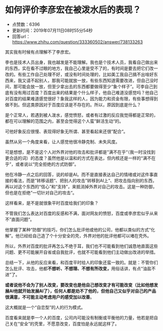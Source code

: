 # 如何评价李彦宏在被泼水后的表现？
- 点赞数：6396
- 更新时间：2019年07月11日08时55分54秒
- 回答url：https://www.zhihu.com/question/333360502/answer/738133263
<body>
 <p data-pid="HyrwRpDV">其实我有时候有点理解不了李彦宏。</p>
 <p data-pid="EVrsN_eg">李也是技术人员出身，我也越发是不能理解。我也是个技术人员，我看自己做出来的东西，实在看不过眼的地方，我自己心里是受不了的，有时间是要去把它们改一改的。有些工作自己处理不好，或没有时间处理的，比如美工我自己搞不出啥好东西来，我又请不起别人，那我可能就放一放，有些东西知道需要改进，但自己没时间，那可能会放一放，但至少拿出去的东西都要做得至少“象个样子”。可李自己到底有没有用过百度？百度出来的结果是个什么样子，他自己难道没感觉吗？他自己对百度的结果难道感觉很好？象我这样的人，因为能力和资金有限，有些事想得到做不到。但这类原因对于百度应该是不存在的。所以，原因到底是什么？</p>
 <p data-pid="65BxowOS">是个正常人，若遇到被人泼水，感觉愤怒，或者有过激的反应我觉得都是正常的，都在可以理解的范围之内，甚至会觉得这个人蛮”鲜活生动“的。</p>
 <p data-pid="8BA-Pa63">可他好象反应很慢、表现得好象无所谓、甚至看起来还很”配合“。</p>
 <p data-pid="Ar4wO1Sy">虽然从另一个角度来看，让人感觉他很冷静克制、未失风度。</p>
 <p data-pid="EaEOXZXB">可是想想，是不是这个人对外界对他的攻击和批评都是”满不在乎“（我一时没找到更合适的词）的态度？虽然他是以温和的方式在表达，但内核还是一样的“满不在乎”，或者说以“完全拒绝的方式防御”。</p>
 <p data-pid="gXS7AJH1">他在冷静一点之后的回答，说的却是AI。而不是直接表达自己的情绪或对这件事直接的看法，而是”转移话题“、把别人的攻击”转移到AI上“、把攻击指向别的东西，再以对这个东西的“信心”和“支持”，来抵消掉外界对自己的攻击。这是一种防御，但也是在拒绝”一切针对自己的攻击“。</p>
 <p data-pid="dlfTcAeI">这样看来，是不是就很象平时百度给我们的印象？</p>
 <p data-pid="Hx92scKV">不管我们怎么表达对百度的反感和不满，面对网友的愤怒，百度或李彦宏似乎从来不”直面问题“。</p>
 <p data-pid="qERwWgVZ">他掌握了某种“防御”的技巧，你们怎么批评他或他的公司，他都以类似的方式“化解”。他已经给自己造了个十分安全的壳，外界对他的批评他都可以堵在壳外。</p>
 <p data-pid="jUUMVT6q">所以，外界对百度的批评再怎么不绝于耳，我们也不可能看到他们诚恳地直面这些问题、更不可能展开自省或自我批评，也就不可能看到他们主动做出改进的举措。</p>
 <p data-pid="lERoxpD6">总结一下，从他的反应来看，和百度平时给人的印象还蛮一致的。就是：不管你们怎么批评、攻击，他都<b>不想听、不想理、不想有所改变，</b>用俗话讲，有点“油盐不进”了。</p>
 <p data-pid="wPEvFSE8"><b>或者说他不会为了别人改变，要改变也是他自己想改变才有可能改变（比如他想发展AI他就开始发展AI了），任何人都是劝不了他的，但他自己又似乎对自己的产品很满意，不可能主动考虑用户的感受加以改善</b>。</p>
 <p data-pid="nYLZzX1d">这大概就是一个“自恋型”的人的行为模式。</p>
 <p data-pid="V9v0nlb9">百度看来就是李一个人的百度，公司内可能没有制衡或平衡他的力量，他若是把自己关在“安全”的壳里，不愿意改变，百度怕是永远就这样了。</p>
</body>